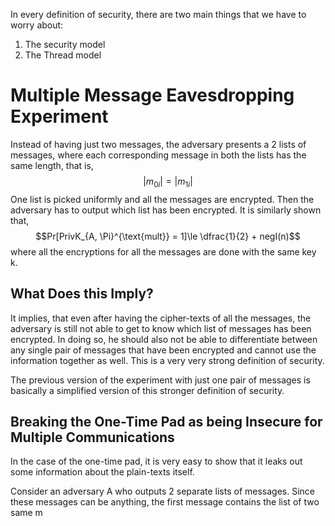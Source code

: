 In every definition of security, there are two main things that we have to worry about:
1. The security model
2. The Thread model
# Multiple Message Eavesdropping Experiment
Instead of having just two messages, the adversary presents a 2 lists of messages, where each corresponding message in both the lists has the same length, that is,
$$|m_{0i}|=|m_{1i}|$$
One list is picked uniformly and all the messages are encrypted. Then the adversary has to output which list has been encrypted. It is similarly shown that,
$$Pr[PrivK_{A, \Pi}^{\text{mult}} = 1]\le \dfrac{1}{2} + negI(n)$$
where all the encryptions for all the messages are done with the same key k.
## What Does this Imply?
It implies, that even after having the cipher-texts of all the messages, the adversary is still not able to get to know which list of messages has been encrypted. In doing so, he should also not be able to differentiate between any single pair of messages that have been encrypted and cannot use the information together as well. This is a very very strong definition of security. 

The previous version of the experiment with just one pair of messages is basically a simplified version of this stronger definition of security.
## Breaking the One-Time Pad as being Insecure for Multiple Communications
In the case of the one-time pad, it is very easy to show that it leaks out some information about the plain-texts itself. 

Consider an adversary A who outputs 2 separate lists of messages. Since these messages can be anything, the first message contains the list of two same m